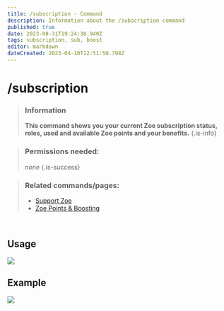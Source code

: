 ```yaml
---
title: /subscription - Command
description: Information about the /subscription command
published: true
date: 2023-08-31T19:24:38.940Z
tags: subscription, sub, boost
editor: markdown
dateCreated: 2023-04-10T12:51:50.798Z
---
```


# /subscription

>### Information
>**This command shows you your current Zoe subscription status, roles, used and available Zoe points and your benefits.**
>{.is-info}

>### Permissions needed:
>*none*
>{.is-success}

>### Related commands/pages:
>-   [Support Zoe](https://wiki.zoe-discord-bot.ch/en/support)
>-   [Zoe Points & Boosting](https://wiki.zoe-discord-bot.ch/en/Zoe-Points-And-Boosting)

<br>

## Usage

![](/new_subscription.gif)

## Example

![](/new_subscription.png)